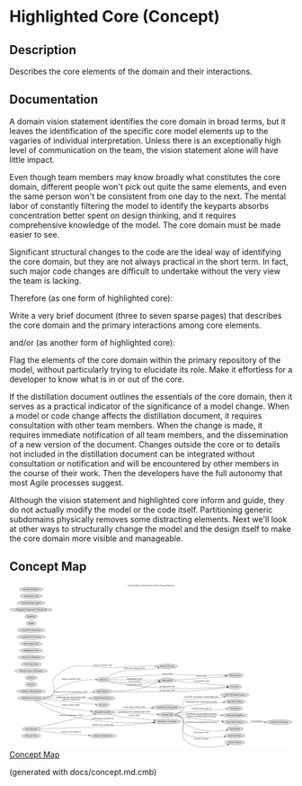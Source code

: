 # Highlighted Core (Concept)
## Description
Describes the core elements of the domain and their interactions.
## Documentation
A domain vision statement identifies the core domain in broad terms, but it
leaves the identification of the specific core model elements up to the
vagaries of individual interpretation. Unless there is an exceptionally high
level of communication on the team, the vision statement alone will have
little impact.

Even though team members may know broadly what constitutes the core domain,
different people won't pick out quite the same elements, and even the same
person won't be consistent from one day to the next. The mental labor of
constantly filtering the model to identify the keyparts absorbs concentration
better spent on design thinking, and it requires comprehensive knowledge of the
model. The core domain must be made easier to see.

Significant structural changes to the code are the ideal way of identifying the
core domain, but they are not always practical in the short term. In fact, such
major code changes are difficult to undertake without the very view the team is
lacking.

Therefore (as one form of highlighted core):

Write a very brief document (three to seven sparse pages) that describes the
core domain and the primary interactions among core elements.

and/or (as another form of highlighted core):

Flag the elements of the core domain within the primary repository of the
model, without particularly trying to elucidate its role. Make it effortless
for a developer to know what is in or out of the core.

If the distillation document outlines the essentials of the core domain, then
it serves as a practical indicator of the significance of a model change. When
a model or code change affects the distillation document, it requires
consultation with other team members. When the change is made, it requires
immediate notification of all team members, and the dissemination of a new
version of the document. Changes outside the core or to details not included in
the distillation document can be integrated without consultation or
notification and will be encountered by other members in the course of their
work. Then the developers have the full autonomy that most Agile processes
suggest.

Although the vision statement and highlighted core inform and guide, they do
not actually modify the model or the code itself. Partitioning generic
subdomains physically removes some distracting elements. Next we'll look at
other ways to structurally change the model and the design itself to make the
core domain more visible and manageable.

## Concept Map
![Concept Map of the Domain Driven Design Patterns](../ddd/concept-view.png)
[Concept Map](../ddd/concept-view.md)


(generated with docs/concept.md.cmb)
